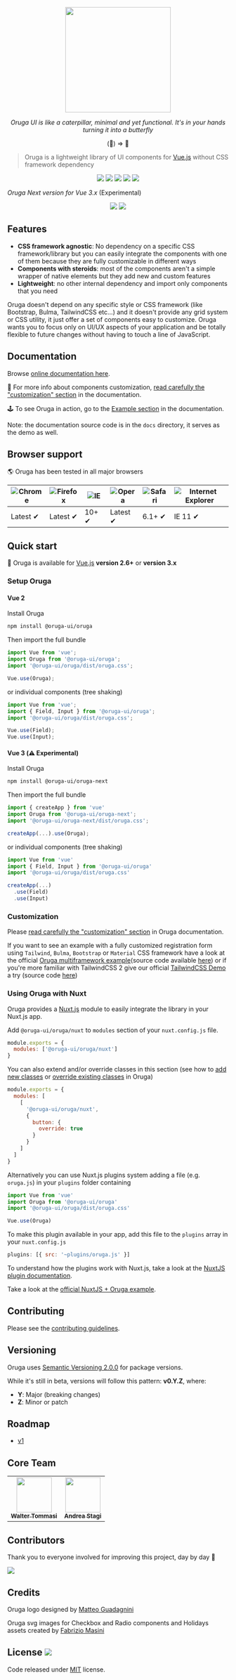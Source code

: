 <p align="center">
    <a href="https://oruga.io">
        <img width="240" src="https://github.com/oruga-ui/oruga/raw/master/packages/docs/.vuepress/public/logo.png" />
    </a>
</p>

<p align="center">
  <i>Oruga UI is like a caterpillar, minimal and yet functional. It's in your hands turning it into a butterfly</i>
</p>

<p align="center">
(🐛) => 🦋
</p>

> Oruga is a lightweight library of UI components for [Vue.js](https://vuejs.org/) without CSS framework dependency

<p align="center">
    <a href="https://www.npmjs.com/package/@oruga-ui/oruga"><img src="https://img.shields.io/npm/v/@oruga-ui/oruga.svg?logo=npm" /></a>
    <a href="https://www.npmjs.com/package/@oruga-ui/oruga"><img src="https://img.shields.io/npm/dt/@oruga-ui/oruga.svg" /></a>
    <a href="https://circleci.com/gh/oruga-ui/oruga"><img src="https://img.shields.io/circleci/project/github/oruga-ui/oruga.svg?style=flat-square" /><a>
    <a href="https://codecov.io/gh/oruga-ui/oruga"><img src="https://img.shields.io/codecov/c/github/oruga-ui/oruga.svg?style=flat-square" /></a>
    <a href="https://discord.gg/RuKuBYN"><img src="https://img.shields.io/badge/chat-on%20discord-7289DA.svg?logo=discord" /></a>
</p>

*Oruga Next version for Vue 3.x* (Experimental)

<p align="center">
    <a href="https://www.npmjs.com/package/@oruga-ui/oruga-next"><img src="https://img.shields.io/npm/v/@oruga-ui/oruga-next.svg?logo=npm" /></a>
    <a href="https://www.npmjs.com/package/@oruga-ui/oruga-next"><img src="https://img.shields.io/npm/dt/@oruga-ui/oruga-next.svg" /></a>
</p>

## Features

* **CSS framework agnostic**: No dependency on a specific CSS framework/library but you can easily integrate the components with one of them because they are fully customizable in different ways
* **Components with steroids**: most of the components aren't a simple wrapper of native elements but they add new and custom features
* **Lightweight**: no other internal dependency and import only components that you need

Oruga doesn't depend on any specific style or CSS framework (like Bootstrap, Bulma, TailwindCSS etc...) and it doesn't provide any grid system or CSS utility, it just offer a set of components easy to customize. Oruga wants you to focus only on UI/UX aspects of your application and be totally flexible to future changes without having to touch a line of JavaScript.

## Documentation

Browse [online documentation here](https://oruga.io/documentation/).

💅 For more info about components customization, [read carefully the "customization" section](https://oruga.io/documentation/#customization) in the documentation.

🕹 To see Oruga in action, go to the [Example section](https://oruga.io/documentation/#examples) in the documentation.

Note: the documentation source code is in the `docs` directory, it serves as the demo as well.

## Browser support

🌎 Oruga has been tested in all major browsers

![Chrome](https://raw.githubusercontent.com/alrra/browser-logos/master/src/chrome/chrome_48x48.png) | ![Firefox](https://raw.githubusercontent.com/alrra/browser-logos/master/src/firefox/firefox_48x48.png) | ![IE](https://raw.githubusercontent.com/alrra/browser-logos/master/src/edge/edge_48x48.png) | ![Opera](https://raw.githubusercontent.com/alrra/browser-logos/master/src/opera/opera_48x48.png) | ![Safari](https://raw.githubusercontent.com/alrra/browser-logos/master/src/safari/safari_48x48.png) | ![Internet Explorer](https://upload.wikimedia.org/wikipedia/commons/a/aa/Internet_Explorer_logo_6.png)
--- | --- | --- | --- | --- | --- |
Latest ✔ | Latest ✔ | 10+ ✔ | Latest ✔ | 6.1+ ✔ | IE 11  ✔ |

## Quick start

🐛 Oruga is available for [Vue.js](https://vuejs.org/) **version 2.6+** or **version 3.x** 

### Setup Oruga

#### Vue 2

Install Oruga

```bash
npm install @oruga-ui/oruga
```

Then import the full bundle

```js
import Vue from 'vue';
import Oruga from '@oruga-ui/oruga';
import '@oruga-ui/oruga/dist/oruga.css';

Vue.use(Oruga);
```
or individual components (tree shaking)

```js
import Vue from 'vue';
import { Field, Input } from '@oruga-ui/oruga';
import '@oruga-ui/oruga/dist/oruga.css';

Vue.use(Field);
Vue.use(Input);
```

#### Vue 3 (⚠️ Experimental)

Install Oruga

```bash
npm install @oruga-ui/oruga-next
```

Then import the full bundle

```js
import { createApp } from 'vue'
import Oruga from '@oruga-ui/oruga-next';
import '@oruga-ui/oruga-next/dist/oruga.css';

createApp(...).use(Oruga);
```
or individual components (tree shaking)

```js
import Vue from 'vue'
import { Field, Input } from '@oruga-ui/oruga'
import '@oruga-ui/oruga/dist/oruga.css'

createApp(...)
  .use(Field)
  .use(Input)
```

### Customization

Please [read carefully the "customization" section](https://oruga.io/documentation/#customization) in Oruga documentation.

If you want to see an example with a fully customized registration form using `Tailwind`, `Bulma`, `Bootstrap` or `Material` CSS framework have a look at the official [Oruga multiframework example](https://oruga-multiframework-demo.netlify.app/tailwind)(source code available [here](https://github.com/oruga-ui/demo-multiframework)) or if you're more familiar with TailwindCSS 2 give our official [TailwindCSS Demo](https://oruga-tailwindcss-demo.netlify.app/) a try (source code [here](https://github.com/oruga-ui/demo-tailwindcss))

### Using Oruga with Nuxt

Oruga provides a [Nuxt.js](https://nuxtjs.org) module to easily integrate the library in your Nuxt.js app.

Add `@oruga-ui/oruga/nuxt` to `modules` section of your `nuxt.config.js` file.

```js
module.exports = {
  modules: ['@oruga-ui/oruga/nuxt']
}
```

You can also extend and/or override classes in this section (see how to [add new classes](#adding-new-classes) or [override existing classes](#overriding-classes) in Oruga)

```js
module.exports = {
  modules: [
    [
      '@oruga-ui/oruga/nuxt',
      {
        button: {
          override: true
        }
      }
    ]
  ]
}
```

Alternatively you can use Nuxt.js plugins system adding a file (e.g. `oruga.js`) in your `plugins` folder containing

```js
import Vue from 'vue'
import Oruga from '@oruga-ui/oruga'
import '@oruga-ui/oruga/dist/oruga.css'

Vue.use(Oruga)
```

To make this plugin available in your app, add this file to the `plugins` array in your `nuxt.config.js`

```js
plugins: [{ src: '~plugins/oruga.js' }]
```

To understand how the plugins work with Nuxt.js, take a look at the [NuxtJS plugin documentation](https://nuxtjs.org/guides/configuration-glossary/configuration-plugins).

Take a look at the [official NuxtJS + Oruga example](https://github.com/oruga-ui/demo-nuxtjs).

## Contributing

Please see the [contributing guidelines](./.github/CONTRIBUTING.md).

## Versioning

Oruga uses [Semantic Versioning 2.0.0](https://semver.org/spec/v2.0.0.html) for package versions.

While it's still in beta, versions will follow this pattern: **v0.Y.Z**, where:

* **Y**: Major (breaking changes)
* **Z**: Minor or patch

## Roadmap

* [v1](https://github.com/oruga-ui/oruga/projects/1)

## Core Team

<table>
  <tr>
    <td align="center"><a href="https://twitter.com/walter_tommasi"><img src="https://avatars0.githubusercontent.com/u/8029488?v=4" width="80px;" alt=""/><br /><sub><b>Walter Tommasi</b></sub></a><br /></td>
    <td align="center"><a href="https://twitter.com/4stagi"><img src="https://avatars0.githubusercontent.com/u/537363?v=4" width="80px;" alt=""/><br /><sub><b>Andrea Stagi</b></sub></a><br /></td>
  </tr>
</table>

## Contributors
Thank you to everyone involved for improving this project, day by day 💚

<a href="https://github.com/oruga-ui/oruga">
  <img
  src="https://contrib.rocks/image?repo=oruga-ui/oruga"
  />
</a>

## Credits

Oruga logo designed by [Matteo Guadagnini](mailto:matteoguadagnini67@gmail.com)

Oruga svg images for Checkbox and Radio components and Holidays assets created by [Fabrizio Masini](https://github.com/Nemesis19)

## License <a href="https://github.com/oruga-ui/oruga/blob/master/LICENSE"><img src="https://img.shields.io/npm/l/@oruga-ui/oruga.svg?logo=github" /></a>

Code released under [MIT](https://github.com/oruga-ui/oruga/blob/master/LICENSE) license.
